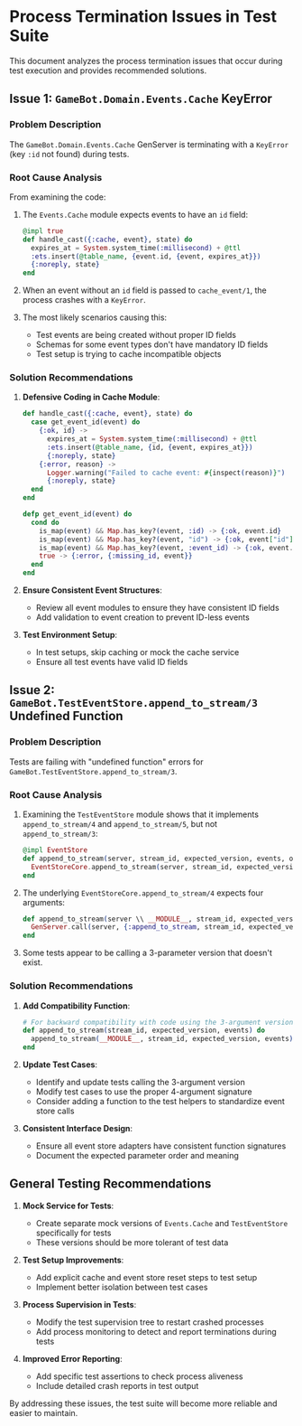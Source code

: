 # Process Termination Issues in Test Suite

This document analyzes the process termination issues that occur during test execution and provides recommended solutions.

## Issue 1: `GameBot.Domain.Events.Cache` KeyError

### Problem Description
The `GameBot.Domain.Events.Cache` GenServer is terminating with a `KeyError` (key `:id` not found) during tests.

### Root Cause Analysis
From examining the code:

1. The `Events.Cache` module expects events to have an `id` field:
   ```elixir
   @impl true
   def handle_cast({:cache, event}, state) do
     expires_at = System.system_time(:millisecond) + @ttl
     :ets.insert(@table_name, {event.id, {event, expires_at}})
     {:noreply, state}
   end
   ```

2. When an event without an `id` field is passed to `cache_event/1`, the process crashes with a `KeyError`.

3. The most likely scenarios causing this:
   - Test events are being created without proper ID fields
   - Schemas for some event types don't have mandatory ID fields
   - Test setup is trying to cache incompatible objects

### Solution Recommendations

1. **Defensive Coding in Cache Module**:
   ```elixir
   def handle_cast({:cache, event}, state) do
     case get_event_id(event) do
       {:ok, id} ->
         expires_at = System.system_time(:millisecond) + @ttl
         :ets.insert(@table_name, {id, {event, expires_at}})
         {:noreply, state}
       {:error, reason} ->
         Logger.warning("Failed to cache event: #{inspect(reason)}")
         {:noreply, state}
     end
   end
   
   defp get_event_id(event) do
     cond do
       is_map(event) && Map.has_key?(event, :id) -> {:ok, event.id}
       is_map(event) && Map.has_key?(event, "id") -> {:ok, event["id"]}
       is_map(event) && Map.has_key?(event, :event_id) -> {:ok, event.event_id}
       true -> {:error, {:missing_id, event}}
     end
   end
   ```

2. **Ensure Consistent Event Structures**:
   - Review all event modules to ensure they have consistent ID fields
   - Add validation to event creation to prevent ID-less events

3. **Test Environment Setup**:
   - In test setups, skip caching or mock the cache service
   - Ensure all test events have valid ID fields

## Issue 2: `GameBot.TestEventStore.append_to_stream/3` Undefined Function

### Problem Description
Tests are failing with "undefined function" errors for `GameBot.TestEventStore.append_to_stream/3`.

### Root Cause Analysis

1. Examining the `TestEventStore` module shows that it implements `append_to_stream/4` and `append_to_stream/5`, but not `append_to_stream/3`:
   ```elixir
   @impl EventStore
   def append_to_stream(server, stream_id, expected_version, events, opts \\ []) do
     EventStoreCore.append_to_stream(server, stream_id, expected_version, events)
   end
   ```

2. The underlying `EventStoreCore.append_to_stream/4` expects four arguments:
   ```elixir
   def append_to_stream(server \\ __MODULE__, stream_id, expected_version, events) do
     GenServer.call(server, {:append_to_stream, stream_id, expected_version, events, []})
   end
   ```

3. Some tests appear to be calling a 3-parameter version that doesn't exist.

### Solution Recommendations

1. **Add Compatibility Function**:
   ```elixir
   # For backward compatibility with code using the 3-argument version
   def append_to_stream(stream_id, expected_version, events) do
     append_to_stream(__MODULE__, stream_id, expected_version, events)
   end
   ```

2. **Update Test Cases**:
   - Identify and update tests calling the 3-argument version
   - Modify test cases to use the proper 4-argument signature
   - Consider adding a function to the test helpers to standardize event store calls

3. **Consistent Interface Design**:
   - Ensure all event store adapters have consistent function signatures
   - Document the expected parameter order and meaning

## General Testing Recommendations

1. **Mock Service for Tests**:
   - Create separate mock versions of `Events.Cache` and `TestEventStore` specifically for tests
   - These versions should be more tolerant of test data

2. **Test Setup Improvements**:
   - Add explicit cache and event store reset steps to test setup
   - Implement better isolation between test cases

3. **Process Supervision in Tests**:
   - Modify the test supervision tree to restart crashed processes
   - Add process monitoring to detect and report terminations during tests

4. **Improved Error Reporting**:
   - Add specific test assertions to check process aliveness
   - Include detailed crash reports in test output

By addressing these issues, the test suite will become more reliable and easier to maintain. 
